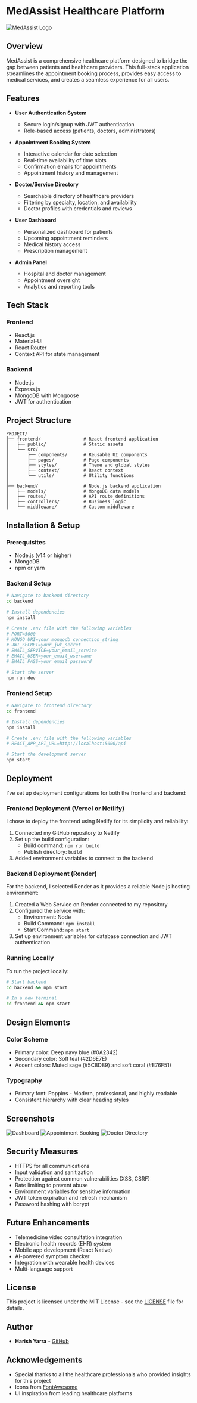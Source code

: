 # MedAssist Healthcare Platform

![MedAssist Logo](./frontend/public/logo.png)

## Overview

MedAssist is a comprehensive healthcare platform designed to bridge the gap between patients and healthcare providers. This full-stack application streamlines the appointment booking process, provides easy access to medical services, and creates a seamless experience for all users.

## Features

- **User Authentication System**
  - Secure login/signup with JWT authentication
  - Role-based access (patients, doctors, administrators)

- **Appointment Booking System**
  - Interactive calendar for date selection
  - Real-time availability of time slots
  - Confirmation emails for appointments
  - Appointment history and management

- **Doctor/Service Directory**
  - Searchable directory of healthcare providers
  - Filtering by specialty, location, and availability
  - Doctor profiles with credentials and reviews

- **User Dashboard**
  - Personalized dashboard for patients
  - Upcoming appointment reminders
  - Medical history access
  - Prescription management

- **Admin Panel**
  - Hospital and doctor management
  - Appointment oversight
  - Analytics and reporting tools

## Tech Stack

### Frontend
- React.js
- Material-UI
- React Router
- Context API for state management

### Backend
- Node.js
- Express.js
- MongoDB with Mongoose
- JWT for authentication

## Project Structure

```
PROJECT/
├── frontend/                # React frontend application
│   ├── public/              # Static assets
│   └── src/
│       ├── components/      # Reusable UI components
│       ├── pages/           # Page components
│       ├── styles/          # Theme and global styles
│       ├── context/         # React context
│       └── utils/           # Utility functions
│
├── backend/                 # Node.js backend application
│   ├── models/              # MongoDB data models
│   ├── routes/              # API route definitions
│   ├── controllers/         # Business logic
│   └── middleware/          # Custom middleware
```

## Installation & Setup

### Prerequisites
- Node.js (v14 or higher)
- MongoDB
- npm or yarn

### Backend Setup
```bash
# Navigate to backend directory
cd backend

# Install dependencies
npm install

# Create .env file with the following variables
# PORT=5000
# MONGO_URI=your_mongodb_connection_string
# JWT_SECRET=your_jwt_secret
# EMAIL_SERVICE=your_email_service
# EMAIL_USER=your_email_username
# EMAIL_PASS=your_email_password

# Start the server
npm run dev
```

### Frontend Setup
```bash
# Navigate to frontend directory
cd frontend

# Install dependencies
npm install

# Create .env file with the following variables
# REACT_APP_API_URL=http://localhost:5000/api

# Start the development server
npm start
```

## Deployment

I've set up deployment configurations for both the frontend and backend:

### Frontend Deployment (Vercel or Netlify)

I chose to deploy the frontend using Netlify for its simplicity and reliability:

1. Connected my GitHub repository to Netlify
2. Set up the build configuration:
   - Build command: `npm run build`
   - Publish directory: `build`
3. Added environment variables to connect to the backend

### Backend Deployment (Render)

For the backend, I selected Render as it provides a reliable Node.js hosting environment:

1. Created a Web Service on Render connected to my repository
2. Configured the service with:
   - Environment: Node
   - Build Command: `npm install`
   - Start Command: `npm start`
3. Set up environment variables for database connection and JWT authentication

### Running Locally

To run the project locally:

```bash
# Start backend
cd backend && npm start

# In a new terminal
cd frontend && npm start
```

## Design Elements

### Color Scheme
- Primary color: Deep navy blue (#0A2342)
- Secondary color: Soft teal (#2D6E7E)
- Accent colors: Muted sage (#5C8D89) and soft coral (#E76F51)

### Typography
- Primary font: Poppins - Modern, professional, and highly readable
- Consistent hierarchy with clear heading styles

## Screenshots

![Dashboard](./screenshots/dashboard.png)
![Appointment Booking](./screenshots/appointment.png)
![Doctor Directory](./screenshots/doctors.png)

## Security Measures

- HTTPS for all communications
- Input validation and sanitization
- Protection against common vulnerabilities (XSS, CSRF)
- Rate limiting to prevent abuse
- Environment variables for sensitive information
- JWT token expiration and refresh mechanism
- Password hashing with bcrypt

## Future Enhancements

- Telemedicine video consultation integration
- Electronic health records (EHR) system
- Mobile app development (React Native)
- AI-powered symptom checker
- Integration with wearable health devices
- Multi-language support

## License

This project is licensed under the MIT License - see the [LICENSE](LICENSE) file for details.

## Author

- **Harish Yarra** - [GitHub](https://github.com/HarishxChamp)

## Acknowledgements

- Special thanks to all the healthcare professionals who provided insights for this project
- Icons from [FontAwesome](https://fontawesome.com/)
- UI inspiration from leading healthcare platforms
